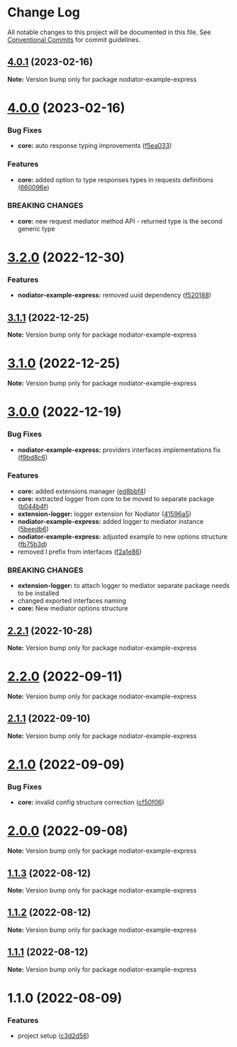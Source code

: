 # Change Log

All notable changes to this project will be documented in this file.
See [Conventional Commits](https://conventionalcommits.org) for commit guidelines.

## [4.0.1](https://github.com/Matii96/nodiator/compare/v4.0.0...v4.0.1) (2023-02-16)

**Note:** Version bump only for package nodiator-example-express

# [4.0.0](https://github.com/Matii96/nodiator/compare/v3.2.1...v4.0.0) (2023-02-16)

### Bug Fixes

- **core:** auto response typing improvements ([f5ea033](https://github.com/Matii96/nodiator/commit/f5ea033f63dac8cc648b30dba4a13b74fe47a7f1))

### Features

- **core:** added option to type responses types in requests definitions ([660096e](https://github.com/Matii96/nodiator/commit/660096e1dd6b41d092161fadba29aa6bb2bf3250))

### BREAKING CHANGES

- **core:** new request mediator method API - returned type is the second generic type

# [3.2.0](https://github.com/Matii96/nodiator/compare/v3.1.1...v3.2.0) (2022-12-30)

### Features

- **nodiator-example-express:** removed uuid dependency ([f520188](https://github.com/Matii96/nodiator/commit/f520188e61e01aecfca0b435987e4792959d3492))

## [3.1.1](https://github.com/Matii96/nodiator/compare/v3.1.0...v3.1.1) (2022-12-25)

**Note:** Version bump only for package nodiator-example-express

# [3.1.0](https://github.com/Matii96/nodiator/compare/v3.0.2...v3.1.0) (2022-12-25)

**Note:** Version bump only for package nodiator-example-express

# [3.0.0](https://github.com/Matii96/nodiator/compare/v2.2.1...v3.0.0) (2022-12-19)

### Bug Fixes

- **nodiator-example-express:** providers interfaces implementations fix ([f9bd8c6](https://github.com/Matii96/nodiator/commit/f9bd8c612197aff50064fe8d600b7353f03d4f00))

### Features

- **core:** added extensions manager ([ed8bbf4](https://github.com/Matii96/nodiator/commit/ed8bbf48291754dcdb65235b54f52232cbcabb8e))
- **core:** extracted logger from core to be moved to separate package ([b044b4f](https://github.com/Matii96/nodiator/commit/b044b4fe1ba533ef8042f88f2d7e445bc240d933))
- **extension-logger:** logger extension for Nodiator ([41596a5](https://github.com/Matii96/nodiator/commit/41596a597a876d6b38dadd9bee383b502294b1ca))
- **nodiator-example-express:** added logger to mediator instance ([5beedb6](https://github.com/Matii96/nodiator/commit/5beedb6317e1dffacea15d4c32a3bd9a9b3c8763))
- **nodiator-example-express:** adjusted example to new options structure ([fb75b3d](https://github.com/Matii96/nodiator/commit/fb75b3da493bc57c14a93aaa80cd665e8d595902))
- removed I prefix from interfaces ([f2a1e86](https://github.com/Matii96/nodiator/commit/f2a1e86eaaf59c506a920d6ecdfbd9ee0767304f))

### BREAKING CHANGES

- **extension-logger:** to attach logger to mediator separate package needs to be installed
- changed exported interfaces naming
- **core:** New mediator options structure

## [2.2.1](https://github.com/Matii96/nodiator/compare/v2.2.0...v2.2.1) (2022-10-28)

**Note:** Version bump only for package nodiator-example-express

# [2.2.0](https://github.com/Matii96/nodiator/compare/v2.1.1...v2.2.0) (2022-09-11)

**Note:** Version bump only for package nodiator-example-express

## [2.1.1](https://github.com/Matii96/nodiator/compare/v2.1.0...v2.1.1) (2022-09-10)

**Note:** Version bump only for package nodiator-example-express

# [2.1.0](https://github.com/Matii96/nodiator/compare/v2.0.0...v2.1.0) (2022-09-09)

### Bug Fixes

- **core:** invalid config structure correction ([cf50f06](https://github.com/Matii96/nodiator/commit/cf50f06894b3d82c464f61d8d8a475d8d54cb16a))

# [2.0.0](https://github.com/Matii96/nodiator/compare/v1.1.3...v2.0.0) (2022-09-08)

**Note:** Version bump only for package nodiator-example-express

## [1.1.3](https://github.com/Matii96/nodiator/compare/v1.1.2...v1.1.3) (2022-08-12)

**Note:** Version bump only for package nodiator-example-express

## [1.1.2](https://github.com/Matii96/nodiator/compare/v1.1.1...v1.1.2) (2022-08-12)

**Note:** Version bump only for package nodiator-example-express

## [1.1.1](https://github.com/Matii96/nodiator/compare/v1.1.0...v1.1.1) (2022-08-12)

**Note:** Version bump only for package nodiator-example-express

# 1.1.0 (2022-08-09)

### Features

- project setup ([c3d2d56](https://github.com/Matii96/nodiator/commit/c3d2d56fd23fc795f4bda1d2818f53a94c73b860))

